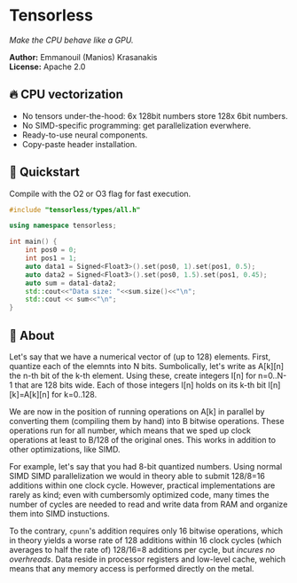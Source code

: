 # Tensorless

*Make the CPU behave like a GPU.*

**Author:** Emmanouil (Manios) Krasanakis<br>
**License:** Apache 2.0


## :fire: CPU vectorization

- No tensors under-the-hood: 6x 128bit numbers store 128x 6bit numbers.
- No SIMD-specific programming: get parallelization everwhere.
- Ready-to-use neural components.
- Copy-paste header installation.

## :rocket: Quickstart

Compile with the O2 or O3 flag for fast execution.

```cpp
#include "tensorless/types/all.h"

using namespace tensorless;

int main() {
    int pos0 = 0;
    int pos1 = 1;
    auto data1 = Signed<Float3>().set(pos0, 1).set(pos1, 0.5);
    auto data2 = Signed<Float3>().set(pos0, 1.5).set(pos1, 0.45);
    auto sum = data1-data2;
    std::cout<<"Data size: "<<sum.size()<<"\n";
    std::cout << sum<<"\n";
}
```


## :brain: About

Let's say that we have a numerical vector of (up to 128) elements. 
First, quantize each of the elemnts into N bits. Sumbolically, let's write as A[k][n] the n-th bit of the k-th element. Using these, create integers I[n] for n=0..N-1 that are 128 bits wide. Each of those integers I[n] holds on its k-th bit I[n][k]=A[k][n] for k=0..128.

We are now in the position of running operations on A[k] in parallel by converting them (compiling them by hand) into B bitwise operations. These operations run for all number, which means that we sped up clock 
operations at least to B/128 of the original ones. This works in addition to other optimizations, like SIMD.

For example, let's say that you had 8-bit quantized numbers. Using normal SIMD SIMD parallelization we would in theory able to submit
128/8=16 additions within one clock cycle.
However, practical implementations
are rarely as kind; even with cumbersomly
optimized code, many times the number 
of cycles are needed to read and write
data from RAM and organize them into
SIMD instuctions.

To the contrary, `cpunn`'s addition requires
only 16 bitwise operations, which in theory
yields a worse rate of
128 additions within 16 clock cycles (which
averages to half the rate of)
128/16=8 additions per cycle, but *incures no
overhreads*. Data reside in processor
registers and low-level cache, wehich means
that any memory access is performed directly
on the metal.







